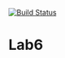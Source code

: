 [![Build Status](https://travis-ci.com/zoepatton/Lab6.svg?branch=main)](https://travis-ci.com/zoepatton/Lab6)

# Lab6
